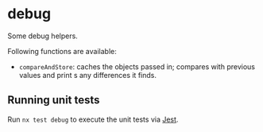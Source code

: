 # debug

Some debug helpers.

Following functions are available:

- `compareAndStore`: caches the objects passed in; compares with previous
  values and print s any differences it finds.

## Running unit tests

Run `nx test debug` to execute the unit tests via [Jest](https://jestjs.io).
